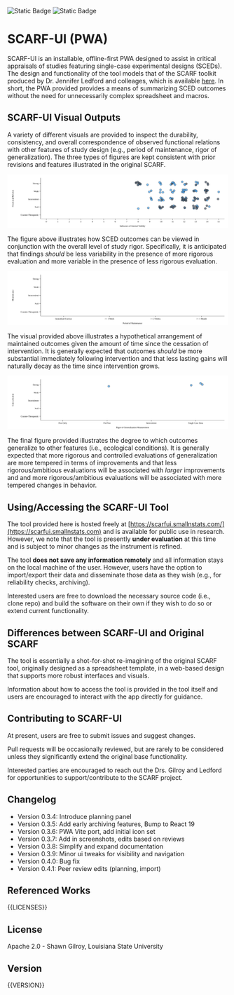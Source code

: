 ![Static Badge](https://img.shields.io/badge/Version-{{VERSION_NUMBER}}-blue) ![Static Badge](https://img.shields.io/badge/License-Apache_2.0-purple)

# SCARF-UI (PWA)

SCARF-UI is an installable, offline-first PWA designed to assist in critical appraisals of studies featuring single-case experimental designs (SCEDs). The design and functionality of the tool models that of the SCARF toolkit produced by Dr. Jennifer Ledford and colleages, which is available [here](https://ebip.vkcsites.org/scarfv2/). In short, the PWA provided provides a means of summarizing SCED outcomes without the need for unnecessarily complex spreadsheet and macros.

## SCARF-UI Visual Outputs

A variety of different visuals are provided to inspect the durability, consistency, and overall correspondence of observed functional relations with other features of study design (e.g., period of maintenance, rigor of generalization). The three types of figures are kept consistent with prior revisions and features illustrated in the original SCARF.

![Visualize Functional Relations given Rigor](public/img/SCARF_Functional_Relation_Given_IV.svg)

The figure above illustrates how SCED outcomes can be viewed in conjunction with the overall level of study rigor. Specifically, it is anticipated that findings _should_ be less variability in the presence of more rigorous evaluation and more variable in the presence of less rigorous evaluation.

![Visualize Maintenance given Delay](public/img/SCARF_Maintenance_Given_Rigor.svg)

The visual provided above illustrates a hypothetical arrangement of maintained outcomes given the amount of time since the cessation of intervention. It is generally expected that outcomes _should_ be more substantial immediately following intervention and that less lasting gains will naturally decay as the time since intervention grows.

![Visualize Generalization given Rigor](public/img/SCARF_Generalization_Given_Duration.svg)

The final figure provided illustrates the degree to which outcomes generalize to other features (i.e., ecological conditions). It is generally expected that more rigorous and controlled evaluations of generalization are more tempered in terms of improvements and that less rigorous/ambitious evaluations will be associated with _larger_ improvements and and more rigorous/ambitious evaluations will be associated with more tempered changes in behavior.

## Using/Accessing the SCARF-UI Tool

The tool provided here is hosted freely at [https://scarfui.smallnstats.com/](https://scarfui.smallnstats.com) and is available for public use in research. However, we note that the tool is presently **under evaluation** at this time and is subject to minor changes as the instrument is refined.

The tool **does not save any information remotely** and all information stays on the local machine of the user. However, users have the option to import/export their data and disseminate those data as they wish (e.g., for reliability checks, archiving).

Interested users are free to download the necessary source code (i.e., clone repo) and build the software on their own if they wish to do so or extend current functionality.

## Differences between SCARF-UI and Original SCARF

The tool is essentially a shot-for-shot re-imagining of the original SCARF tool, originally designed as a spreadsheet template, in a web-based design that supports more robust interfaces and visuals.

Information about how to access the tool is provided in the tool itself and users are encouraged to interact with the app directly for guidance.

## Contributing to SCARF-UI

At present, users are free to submit issues and suggest changes.

Pull requests will be occasionally reviewed, but are rarely to be considered unless they significantly extend the original base functionality.

Interested parties are encouraged to reach out the Drs. Gilroy and Ledford for opportunities to support/contribute to the SCARF project.

## Changelog

- Version 0.3.4: Introduce planning panel
- Version 0.3.5: Add early archiving features, Bump to React 19
- Version 0.3.6: PWA Vite port, add initial icon set
- Version 0.3.7: Add in screenshots, edits based on reviews
- Version 0.3.8: Simplify and expand documentation
- Version 0.3.9: Minor ui tweaks for visibility and navigation
- Version 0.4.0: Bug fix
- Version 0.4.1: Peer review edits (planning, import)

## Referenced Works

{{LICENSES}}

## License

Apache 2.0 - Shawn Gilroy, Louisiana State University

## Version

{{VERSION}}
